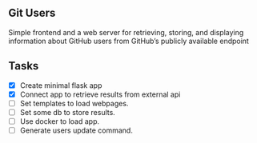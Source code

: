 ## Git Users

Simple frontend and a web server for retrieving, storing, and displaying information about GitHub users from GitHub’s publicly available endpoint

## Tasks

- [X] Create minimal flask app
- [X] Connect app to retrieve results from external api
- [ ] Set templates to load webpages.
- [ ] Set some db to store results.
- [ ] Use docker to load app.
- [ ] Generate users update command.
